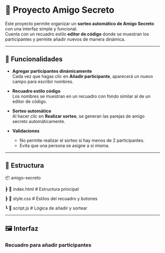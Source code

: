 # 🎁 Proyecto Amigo Secreto

Este proyecto permite organizar un **sorteo automático de Amigo Secreto** con una interfaz simple y funcional.  
Cuenta con un recuadro estilo **editor de código** donde se muestran los participantes y permite añadir nuevos de manera dinámica.

---

## 🚀 Funcionalidades

- **Agregar participantes dinámicamente**  
  Cada vez que hagas clic en **Añadir participante**, aparecerá un nuevo campo para escribir nombres.

- **Recuadro estilo código**  
  Los nombres se muestran en un recuadro con fondo similar al de un editor de código.

- **Sorteo automático**  
  Al hacer clic en **Realizar sorteo**, se generan las parejas de amigo secreto automáticamente.

- **Validaciones**  
  - No permite realizar el sorteo si hay menos de 2 participantes.  
  - Evita que una persona se asigne a sí misma.  

---

## 📂 Estructura
📦 amigo-secreto

┣ 📜 index.html # Estructura principal

┣ 📜 style.css # Estilos del recuadro y botones

┗ 📜 script.js # Lógica de añadir y sortear

---

## 🖼️ Interfaz

### Recuadro para añadir participantes
